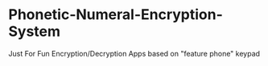 # Phonetic-Numeral-Encryption-System
Just For Fun Encryption/Decryption Apps based on "feature phone" keypad

